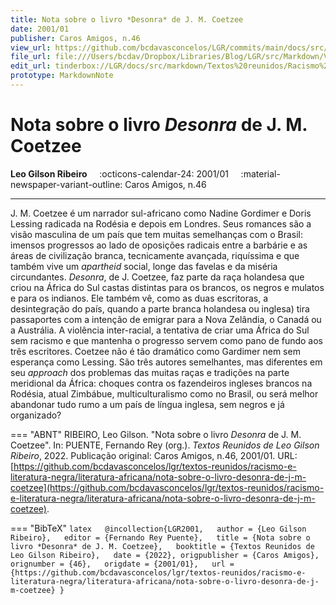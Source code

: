 ```yaml
---
title: Nota sobre o livro *Desonra* de J. M. Coetzee
date: 2001/01
publisher: Caros Amigos, n.46
view_url: https://github.com/bcdavasconcelos/LGR/commits/main/docs/src/markdown/textos-reunidos/racismo-e-literatura-negra/literatura-africana/nota-sobre-o-livro-desonra-de-j-m-coetzee.md
file_url: file:///Users/bcdav/Dropbox/Libraries/Blog/LGR/src/Markdown/Vol%201/Literatura%20Africana/Nota%20sobre%20o%20livro%20*Desonra*%20de%20J.%20M.%20Coetzee.md
edit_url: tinderbox://LGR/docs/src/markdown/Textos%20reunidos/Racismo%20e%20literatura%20negra/Literatura%20Africana?view=outline+select=1658628311
prototype: MarkdownNote
---
```


# Nota sobre o livro *Desonra* de J. M. Coetzee

__Leo Gilson Ribeiro__ &nbsp;&nbsp;&nbsp; :octicons-calendar-24: 2001/01 &nbsp;&nbsp;&nbsp; :material-newspaper-variant-outline: Caros Amigos, n.46  

---

J. M. Coetzee é um narrador sul-africano como Nadine Gordimer e Doris Lessing radicada na Rodésia e depois em Londres. Seus romances são a visão masculina de um país que tem muitas semelhanças com o Brasil: imensos progressos ao lado de oposições radicais entre a barbárie e as áreas de civilização branca, tecnicamente avançada, riquíssima e que também vive um *apartheid* social, longe das favelas e da miséria circundantes. *Desonra*, de J. Coetzee, faz parte da raça holandesa que criou na África do Sul castas distintas para os brancos, os negros e mulatos e para os indianos. Ele também vê, como as duas escritoras, a desintegração do país, quando a parte branca holandesa ou inglesa) tira passaportes com a intenção de emigrar para a Nova Zelândia, o Canadá ou a Austrália. A violência inter-racial, a tentativa de criar uma África do Sul sem racismo e que mantenha o progresso servem como pano de fundo aos três escritores. Coetzee não é tão dramático como Gardimer nem sem esperança como Lessing. São três autores semelhantes, mas diferentes em seu *approach* dos problemas das muitas raças e tradições na parte meridional da África: choques contra os fazendeiros ingleses brancos na Rodésia, atual Zimbábue, multiculturalismo como no Brasil, ou será melhor abandonar tudo rumo a um país de língua inglesa, sem negros e já organizado?  




=== "ABNT"
    RIBEIRO, Leo Gilson. "Nota sobre o livro *Desonra* de J. M. Coetzee". In: PUENTE, Fernando Rey (org.). _Textos Reunidos de Leo Gilson Ribeiro_, 2022. Publicação original: Caros Amigos, n.46, 2001/01.  URL: [https://github.com/bcdavasconcelos/lgr/textos-reunidos/racismo-e-literatura-negra/literatura-africana/nota-sobre-o-livro-desonra-de-j-m-coetzee](https://github.com/bcdavasconcelos/lgr/textos-reunidos/racismo-e-literatura-negra/literatura-africana/nota-sobre-o-livro-desonra-de-j-m-coetzee).  

=== "BibTeX"
    ```latex  
    @incollection{LGR2001,  
    author = {Leo Gilson Ribeiro},  
    editor = {Fernando Rey Puente},  
    title = {Nota sobre o livro *Desonra* de J. M. Coetzee},  
    booktitle = {Textos Reunidos de Leo Gilson Ribeiro},  
    date = {2022},
    origpublisher = {Caros Amigos},  
    orignumber = {46},  
    origdate = {2001/01},  
    url = {https://github.com/bcdavasconcelos/lgr/textos-reunidos/racismo-e-literatura-negra/literatura-africana/nota-sobre-o-livro-desonra-de-j-m-coetzee}
    }
    ```

